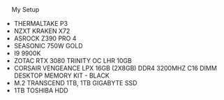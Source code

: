 　
My Setup

- THERMALTAKE P3
- NZXT KRAKEN X72
- ASROCK Z390 PRO 4
- SEASONIC 750W GOLD
- I9 9900K
- ZOTAC RTX 3080 TRINITY OC LHR 10GB
- CORSAIR VENGEANCE LPX 16GB (2X8GB) DDR4 3200MHZ C16 DIMM DESKTOP MEMORY KIT - BLACK
- M.2 TRANSCEND 1TB, 1TB GIGABYTE SSD
- 1TB TOSHIBA HDD



<!---
CWabbity/CWabbity is a ✨ special ✨ repository because its `README.md` (this file) appears on your GitHub profile.
You can click the Preview link to take a look at your changes.
--->
